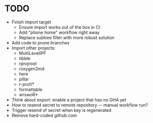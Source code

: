 # TODO

- Finish import target
    - Ensure import works out of the box in CI
    - Add "phone home" workflow right away
    - Replace subtree filter with more robust solution
- Add code to prune branches
- Import other projects:
    - MultiLevelIPF
    - tibble
    - rprojroot
    - roxygen2md
    - here
    - pillar
    - r-prof/*
    - formattable
    - wrswoR*
- Think about export: enable a project that has no GHA yet
- How to resend secret to remote repository -- manual workflow run?
- Trigger resend of secret when key is regenerated
- Remove hard-coded github.com
